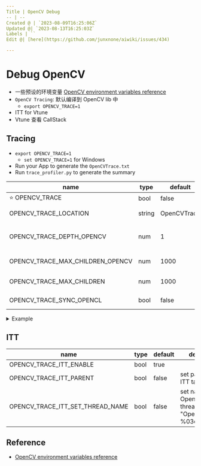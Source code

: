 ```yaml
---
Title | OpenCV Debug
-- | --
Created @ | `2023-08-09T16:25:06Z`
Updated @| `2023-08-13T16:25:03Z`
Labels | ``
Edit @| [here](https://github.com/junxnone/aiwiki/issues/434)

---
```

# Debug OpenCV
- 一些预设的环境变量 [OpenCV environment variables reference](https://docs.opencv.org/4.x/d6/dea/tutorial_env_reference.html)
- `OpenCV Tracing`: 默认编译到 OpenCV lib 中
  - `export OPENCV_TRACE=1`
- ITT for Vtune
- Vtune 查看 CallStack

## Tracing
- `export OPENCV_TRACE=1`
  - `set OPENCV_TRACE=1` for Windows
- Run your App to generate the `OpenCVTrace.txt`
- Run `trace_profiler.py` to generate the summary


name | type | default | description
-- | -- | -- | --
⭐ OPENCV_TRACE | bool | false | enable trace
OPENCV_TRACE_LOCATION | string | OpenCVTrace | trace file name ("${name}-$03d.txt")
OPENCV_TRACE_DEPTH_OPENCV | num | 1 |  0 不限制跟踪深度，1不跟踪细节，只有 API
OPENCV_TRACE_MAX_CHILDREN_OPENCV | num | 1000 |  限制 OpenCV API 调用的跟踪
OPENCV_TRACE_MAX_CHILDREN | num | 1000 |  跟踪子节点，避免大循环
OPENCV_TRACE_SYNC_OPENCL | bool | false | wait for OpenCL kernels to finish


<details>
<summary>Example</summary>

```
export OPENCV_TRACE=1
```

```
 ID name                                                                      count thr          min          max       median          avg       *self*          IPP   %       OpenCL   %
                                                                                               t-min        t-max     t-median        t-avg        total        t-IPP   %     t-OpenCL   %
  1 cv::imwrite#loadsave.cpp:785                                                 10   1      128.516      444.347      281.262      288.623     2886.230        0.000   0        0.000   0
                                                                                             128.516      444.347      281.262      288.623     2886.230        0.000   0        0.000   0

  2 cv::absdiff#arithm.cpp:931                                                  200   1        3.988       30.363       13.851       10.810     2161.989        0.000   0        0.000   0
                                                                                               3.988       30.363       13.851       10.810     2161.989        0.000   0        0.000   0

  3 cv::imread#loadsave.cpp:630                                                   4   1       50.158      229.217      123.496      131.592      526.367        0.000   0        0.000   0
                                                                                              50.158      229.217      123.496      131.592      526.367        0.000   0        0.000   0

  4 cv::Mat::copyTo#copy.cpp:307                                                  4   1       11.238       33.255       22.259       22.253       89.010       88.708  99        0.000   0
                                                                                              11.238       33.255       22.259       22.253       89.010       88.708  99        0.000   0

  5 cv::utils::logging::LogTagManager::assign#logtagmanager.cpp:72                1   1        0.049        0.049        0.049        0.049        0.049        0.000   0        0.000   0
                                                                                               0.049        0.049        0.049        0.049        0.049        0.000   0        0.000   0

  6 cv::ocl::setUseOpenCL#ocl.cpp:1234                                            1   1        0.014        0.014        0.014        0.014        0.014        0.000   0        0.000   0
                                                                                               0.014        0.014        0.014        0.014        0.014        0.000   0        0.000   0

  7 cv::utils::logging::LogTagManager::get#logtagmanager.cpp:104                  1   1        0.003        0.003        0.003        0.003        0.003        0.000   0        0.000   0
                                                                                               0.003        0.003        0.003        0.003        0.003        0.000   0        0.000   0

```

```
export OPENCV_TRACE=1
export OPENCV_TRACE_LOCATION=0
```

```
 ID name                                                                      count thr          min          max       median          avg       *self*          IPP   %       OpenCL   %
                                                                                               t-min        t-max     t-median        t-avg        total        t-IPP   %     t-OpenCL   %
  1 cv::imwrite#loadsave.cpp:785                                                 10   1      128.875      445.248      281.637      287.970     2879.696        0.000   0        0.000   0
                                                                                             128.875      445.248      281.637      287.970     2879.696        0.000   0        0.000   0

  2 cv::hal::absdiff8u#arithm.simd.hpp:547|cv::absdiff                          200   1        3.996       42.662       13.642       10.894     2178.898        0.000   0        0.000   0
                                                                                               3.996       42.662       13.642       10.894     2178.898        0.000   0        0.000   0

  3 cv::imread#loadsave.cpp:630                                                   4   1       50.247      230.819      124.025      132.279      529.117        0.000   0        0.000   0
                                                                                              50.247      230.819      124.025      132.279      529.117        0.000   0        0.000   0

  4 IPP:ippicviCopy_8u_C1R_L#copy.cpp:364|cv::Mat::copyTo                         4   1       10.751       33.440       22.274       22.185       88.740       88.740 100        0.000   0
                                                                                              10.751       33.440       22.274       22.185       88.740       88.740 100        0.000   0

  5 cv::absdiff#arithm.cpp:931                                                  200   1        0.003        0.228        0.005        0.007        1.434        0.000   0        0.000   0
                                                                                               4.001       42.764       13.758       10.902     2180.332        0.000   0        0.000   0

  6 cv::Mat::copyTo#copy.cpp:307                                                  4   1        0.052        0.124        0.069        0.079        0.315        0.000   0        0.000   0
                                                                                              10.875       33.510       22.335       22.264       89.054       88.740  99        0.000   0

  7 cv::utils::logging::LogTagManager::assign#logtagmanager.cpp:72                1   1        0.057        0.057        0.057        0.057        0.057        0.000   0        0.000   0
                                                                                               0.057        0.057        0.057        0.057        0.057        0.000   0        0.000   0

  8 cv::ocl::setUseOpenCL#ocl.cpp:1234                                            1   1        0.013        0.013        0.013        0.013        0.013        0.000   0        0.000   0
                                                                                               0.016        0.016        0.016        0.016        0.016        0.000   0        0.000   0

  9 cv::utils::logging::LogTagManager::get#logtagmanager.cpp:104                  1   1        0.003        0.003        0.003        0.003        0.003        0.000   0        0.000   0
                                                                                               0.003        0.003        0.003        0.003        0.003        0.000   0        0.000   0

 10 cv::ocl::OpenCLExecutionContext::getCurrentRef#ocl.cpp:1086|cv::ocl...        1   1        0.002        0.002        0.002        0.002        0.002        0.000   0        0.000   0
                                                                                               0.002        0.002        0.002        0.002        0.002        0.000   0        0.000   0


```

</details>

## ITT


name | type | default | description
-- | -- | -- | --
OPENCV_TRACE_ITT_ENABLE | bool | true |  
OPENCV_TRACE_ITT_PARENT | bool | false | set parentID for ITT task
OPENCV_TRACE_ITT_SET_THREAD_NAME | bool | false | set name for OpenCV's threads "OpenCVThread-%03d"

## Reference
- [OpenCV environment variables reference](https://docs.opencv.org/4.x/d6/dea/tutorial_env_reference.html)
